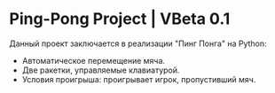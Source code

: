 # Ping-Pong Project | VBeta 0.1
  Данный проект заключается в реализации "Пинг Понга" на Python:
  - Автоматическое перемещение мяча.
  - Две ракетки, управляемые клавиатурой.
  - Условия проигрыша: проигрывает игрок, пропустивший мяч.
